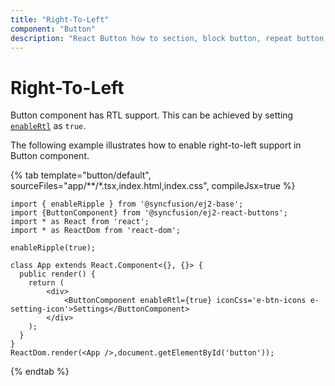 ```yaml
---
title: "Right-To-Left"
component: "Button"
description: "React Button how to section, block button, repeat button, tooltip for Button, customization of button appearance, input and anchor elements."
---
```


# Right-To-Left

Button component has RTL support. This can be achieved by setting [`enableRtl`](../../api/button#enablertl) as
`true`.

The following example illustrates how to enable right-to-left support in Button component.

{% tab template="button/default", sourceFiles="app/**/*.tsx,index.html,index.css", compileJsx=true %}

```tsx
import { enableRipple } from '@syncfusion/ej2-base';
import {ButtonComponent} from '@syncfusion/ej2-react-buttons';
import * as React from 'react';
import * as ReactDom from 'react-dom';

enableRipple(true);

class App extends React.Component<{}, {}> {
  public render() {
    return (
        <div>
            <ButtonComponent enableRtl={true} iconCss='e-btn-icons e-setting-icon'>Settings</ButtonComponent>
        </div>
    );
  }
}
ReactDom.render(<App />,document.getElementById('button'));
```

{% endtab %}